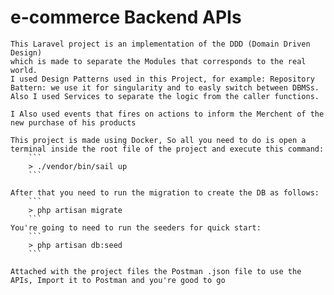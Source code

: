 # e-commerce Backend APIs
    This Laravel project is an implementation of the DDD (Domain Driven Design) 
    which is made to separate the Modules that corresponds to the real world.
    I used Design Patterns used in this Project, for example: Repository Battern: we use it for singularity and to easly switch between DBMSs.
    Also I used Services to separate the logic from the caller functions. 
    
    I Also used events that fires on actions to inform the Merchent of the new purchase of his products

    This project is made using Docker, So all you need to do is open a terminal inside the root file of the project and execute this command:
        ```
        > ./vendor/bin/sail up
        ```
    
    After that you need to run the migration to create the DB as follows:
        ```
        > php artisan migrate
        ```
    You're going to need to run the seeders for quick start:
        ```
        > php artisan db:seed
        ```
        
    Attached with the project files the Postman .json file to use the APIs, Import it to Postman and you're good to go
